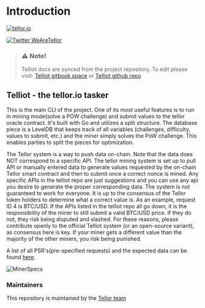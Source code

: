 # Introduction

[![tellor.io](../.gitbook/assets/Tellor.png)](https://www.tellor.io/)

[![Twitter WeAreTellor](https://img.shields.io/twitter/url/http/shields.io.svg?style=social)](https://twitter.com/WeAreTellor)

> ### ⚠️ Note!
>
> Telliot docs are synced from the project repository. To edit please visit: [Telliot gitbook space](https://app.gitbook.com/@tellor-2/s/telliot/) or [Telliot github repo](https://github.com/tellor-io/telliot/tree/master/docs)

## Telliot - the tellor.io tasker

This is the main CLI of the project. One of its most useful features is to run in mining mode\(solve a POW challenge\) and submit values to the tellor oracle contract. It's built with Go and utilizes a split structure. The database piece is a LevelDB that keeps track of all variables \(challenges, difficulty, values to submit, etc.\) and the miner simply solves the PoW challenge. This enables parties to split the pieces for optimization.

The Tellor system is a way to push data on-chain. Note that the data does NOT correspond to a specific API. The tellor mining system is set up to pull API or manually entered data to generate values requested by the on-chain Tellor smart contract and then to submit once a correct nonce is mined. Any specific APIs in the telliot repo are just suggestions and you can use any api you desire to generate the proper corresponding data. The system is not guaranteed to work for everyone. It is up to the consensus of the Tellor token holders to determine what a correct value is. As an example, request ID 4 is BTC/USD. If the APIs listed in the telliot repo all go down, it is the responsibility of the miner to still submit a valid BTC/USD price. If they do not, they risk being disputed and slashed. For these reasons, please contribute openly to the official Telliot system \(or an open-source variant\), as consensus here is key. If your miner gets a different value than the majority of the other miners, you risk being punished.

A list of all PSR's\(pre-specified requests\) and the expected data can be found [here](https://github.com/tellor-io/telliot/blob/master/pkg/tracker/psrs.go).

![MinerSpecs](../.gitbook/assets/minerspecs.png)

### Maintainers

This repository is maintained by the [Tellor team](https://github.com/orgs/tellor-io/people)

